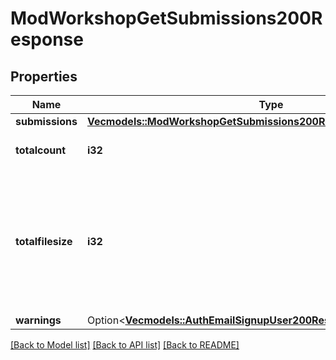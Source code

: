 # ModWorkshopGetSubmissions200Response

## Properties

Name | Type | Description | Notes
------------ | ------------- | ------------- | -------------
**submissions** | [**Vec<models::ModWorkshopGetSubmissions200ResponseSubmissionsInner>**](mod_workshop_get_submissions_200_response_submissions_inner.md) |  | 
**totalcount** | **i32** | Total count of submissions. | [default to null]
**totalfilesize** | **i32** | Total size (bytes) of the files attached to all the                     submissions (even the ones not returned due to pagination). | [default to null]
**warnings** | Option<[**Vec<models::AuthEmailSignupUser200ResponseWarningsInner>**](auth_email_signup_user_200_response_warnings_inner.md)> |  | [optional]

[[Back to Model list]](../README.md#documentation-for-models) [[Back to API list]](../README.md#documentation-for-api-endpoints) [[Back to README]](../README.md)


